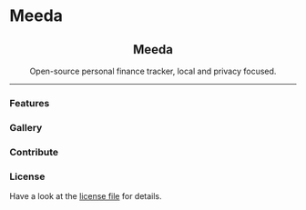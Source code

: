 # Meeda

<p align="center">
    <h2 align="center">Meeda</h2>
    <p align="center">Open-source personal finance tracker, local and privacy focused. </p>
</p>

<hr>

### Features

### Gallery

### Contribute

### License

Have a look at the [license file](./LICENSE) for details.